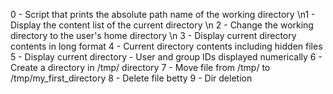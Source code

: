 0 - Script that prints the absolute path name of the working directory \n1 - Display the content list of the current directory \n
2 - Change the working directory to the user's home directory \n
3 - Display current directory contents in long format
4 - Current directory contents including hidden files
5 - Display current directory - User and group IDs displayed numerically
6 - Create a directory in /tmp/ directory
7 - Move file from /tmp/ to /tmp/my_first_directory
8 - Delete file betty
9 - Dir deletion 
